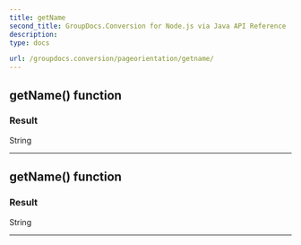 ```yaml
---
title: getName
second_title: GroupDocs.Conversion for Node.js via Java API Reference
description: 
type: docs

url: /groupdocs.conversion/pageorientation/getname/
---
```


## getName()  function


### Result
String


---


## getName()  function


### Result
String


---


